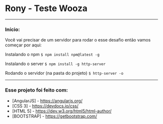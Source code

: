 

# Rony - Teste Wooza

-------------
### Início:
Você vai precisar de um servidor para rodar o esse desafio então vamos começar por aqui:

Instalando o npm `$ npm install npm@latest -g`

Instalando o server `$ npm install -g http-server`

Rodando o servidor (na pasta do projeto) `$ http-server -o`

-------------

### Esse projeto foi feito com:
* [AngularJS] - https://angularjs.org/
* [CSS 3] - https://devdocs.io/css/
* [HTML 5] - https://dev.w3.org/html5/html-author/
* [BOOTSTRAP] - https://getbootstrap.com/